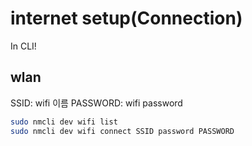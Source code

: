 # internet setup(Connection)

In CLI!

## wlan

SSID: wifi 이름
PASSWORD: wifi password

```sh
sudo nmcli dev wifi list
sudo nmcli dev wifi connect SSID password PASSWORD
```